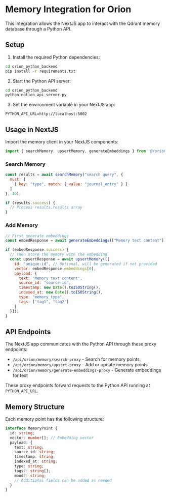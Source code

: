 # Memory Integration for Orion

This integration allows the NextJS app to interact with the Qdrant memory database through a Python API.

## Setup

1. Install the required Python dependencies:

```bash
cd orion_python_backend
pip install -r requirements.txt
```

2. Start the Python API server:

```bash
cd orion_python_backend
python notion_api_server.py
```

3. Set the environment variable in your NextJS app:

```
PYTHON_API_URL=http://localhost:5002
```

## Usage in NextJS

Import the memory client in your NextJS components:

```javascript
import { searchMemory, upsertMemory, generateEmbeddings } from '@/orion_python_backend/memory_api_client';
```

### Search Memory

```javascript
const results = await searchMemory("search query", {
  must: [
    { key: "type", match: { value: "journal_entry" } }
  ]
}, 10);

if (results.success) {
  // Process results.results array
}
```

### Add Memory

```javascript
// First generate embeddings
const embedResponse = await generateEmbeddings(["Memory text content"]);

if (embedResponse.success) {
  // Then store the memory with the embedding
  const upsertResponse = await upsertMemory([{
    id: "unique-id", // Optional, will be generated if not provided
    vector: embedResponse.embeddings[0],
    payload: {
      text: "Memory text content",
      source_id: "source-id",
      timestamp: new Date().toISOString(),
      indexed_at: new Date().toISOString(),
      type: "memory_type",
      tags: ["tag1", "tag2"]
    }
  }]);
}
```

## API Endpoints

The NextJS app communicates with the Python API through these proxy endpoints:

- `/api/orion/memory/search-proxy` - Search for memory points
- `/api/orion/memory/upsert-proxy` - Add or update memory points
- `/api/orion/memory/generate-embeddings-proxy` - Generate embeddings for text

These proxy endpoints forward requests to the Python API running at `PYTHON_API_URL`.

## Memory Structure

Each memory point has the following structure:

```typescript
interface MemoryPoint {
  id: string;
  vector: number[]; // Embedding vector
  payload: {
    text: string;
    source_id: string;
    timestamp: string;
    indexed_at: string;
    type: string;
    tags?: string[];
    mood?: string;
    // Additional fields can be added as needed
  }
}
```